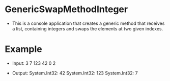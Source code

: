 ﻿# GenericSwapMethodInteger

* This is a console application that creates a generic method that receives a list, containing integers and swaps the elements at two given indexes.

# Example

* Input: 3
 7
 123
 42
 0 2

* Output: System.Int32: 42
 System.Int32: 123
 System.Int32: 7